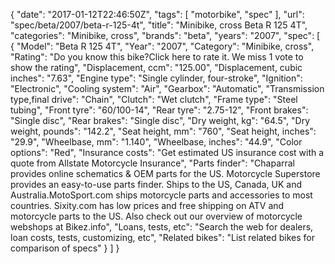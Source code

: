 {
    "date": "2017-01-12T22:46:50Z",
    "tags": [
        "motorbike",
        "spec"
    ],
    "url": "spec\/beta\/2007\/beta-r-125-4t",
    "title": "Minibike, cross Beta R 125 4T",
    "categories": "Minibike, cross",
    "brands": "beta",
    "years": "2007",
    "spec": [
        {
            "Model": "Beta R 125 4T",
            "Year": "2007",
            "Category": "Minibike, cross",
            "Rating": "Do you know this bike?Click here to rate it. We miss 1 vote to show the rating",
            "Displacement, ccm": "125.00",
            "Displacement, cubic inches": "7.63",
            "Engine type": "Single cylinder, four-stroke",
            "Ignition": "Electronic",
            "Cooling system": "Air",
            "Gearbox": "Automatic",
            "Transmission type,final drive": "Chain",
            "Clutch": "Wet clutch",
            "Frame type": "Steel tubing",
            "Front tyre": "60\/100-14",
            "Rear tyre": "2.75-12",
            "Front brakes": "Single disc",
            "Rear brakes": "Single disc",
            "Dry weight, kg": "64.5",
            "Dry weight, pounds": "142.2",
            "Seat height, mm": "760",
            "Seat height, inches": "29.9",
            "Wheelbase, mm": "1.140",
            "Wheelbase, inches": "44.9",
            "Color options": "Red",
            "Insurance costs": "Get estimated US insurance cost with a quote from Allstate Motorcycle Insurance",
            "Parts finder": "Chaparral provides online schematics & OEM parts for the US.   Motorcycle Superstore provides an easy-to-use parts finder. Ships to the US, Canada, UK and Australia.MotoSport.com ships motorcycle parts and accessories to most countries.    Sixity.com has low prices and free shipping on ATV and motorcycle parts to the US. Also check out our overview of motorcycle webshops at Bikez.info",
            "Loans, tests, etc": "Search the web for dealers, loan costs, tests, customizing, etc",
            "Related bikes": "List related bikes for comparison of specs"
        }
    ]
}